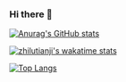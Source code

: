 ### Hi there 👋
[![Anurag's GitHub stats](https://github-readme-stats.vercel.app/api?username=starNGC2237&count_private=true&show_icons=true&theme=graywhite&hide_rank=truehide_border=true&cache_seconds=86400)](https://github.com/anuraghazra/github-readme-stats)

[![zhilutianji's wakatime stats](https://github-readme-stats.vercel.app/api/wakatime?username=zhilutianji&v=7&layout=compact)](https://github.com/starNGC2237)

[![Top Langs](https://github-readme-stats.vercel.app/api/top-langs/?username=starNGC2237&layout=compact)](https://github.com/anuraghazra/github-readme-stats)
